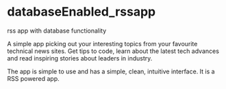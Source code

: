 # databaseEnabled_rssapp
rss app with database functionality

A simple app picking out your interesting topics from your favourite technical news sites. Get tips to code, learn about 
the latest tech advances and read inspiring stories about leaders in industry.

The app is simple to use and has a simple, clean, intuitive interface. It is a RSS powered app.
